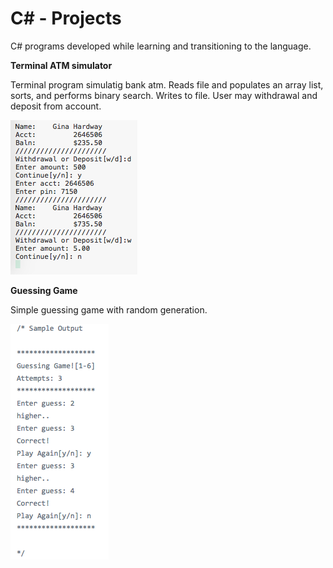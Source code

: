 # C# - Projects
C# programs developed while learning and transitioning to the language.

**Terminal ATM simulator**

Terminal program simulatig bank atm.
Reads file and populates an array list, sorts, and performs
binary search. Writes to file. User may withdrawal and 
deposit from account.

![Alt text](https://github.com/BalkanBasileus/Csharp-Projects/blob/master/Screenshots/ATM%20Screenshot.png?raw=true "Optional Title")

**Guessing Game**

Simple guessing game with random generation.

![Alt text](https://github.com/BalkanBasileus/Csharp-Projects/blob/master/Screenshots/GuessingGame%20Screenshot.png?raw=true "Optional Title")

